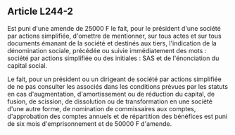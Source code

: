 Article L244-2
----
Est puni d'une amende de 25000 F le fait, pour le président d'une société par
actions simplifiée, d'omettre de mentionner, sur tous actes et sur tous
documents émanant de la société et destinés aux tiers, l'indication de la
dénomination sociale, précédée ou suivie immédiatement des mots : société par
actions simplifiée ou des initiales : SAS et de l'énonciation du capital social.

Le fait, pour un président ou un dirigeant de société par actions simplifiée de
ne pas consulter les associés dans les conditions prévues par les statuts en cas
d'augmentation, d'amortissement ou de réduction du capital, de fusion, de
scission, de dissolution ou de transformation en une société d'une autre forme,
de nomination de commissaires aux comptes, d'approbation des comptes annuels et
de répartition des bénéfices est puni de six mois d'emprisonnement et de 50000 F
d'amende.

